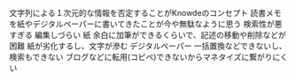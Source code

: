  文字列による１次元的な情報を否定することがKnowdeのコンセプト
読書メモを紙やデジタルペーパーに書いてきたことが今や無駄なように思う
検索性が悪すぎる
編集しづらい
  紙
    余白に加筆ができるくらいで、記述の移動や削除などが困難
    紙が劣化するし、文字が滲む
  デジタルペーパー
    一括置換などできないし、検索もできない
    ブログなどに転用(コピペ)できないからマネタイズに繋がりにくい
